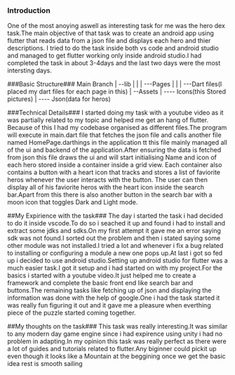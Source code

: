 ### Introduction ###
One of the most anoying aswell as interesting task for me was the hero dex task.The main objective of that task was to create an android app using flutter that reads data from a json file and displays each hero and thier descriptions.
I tried to do the task inside both vs code and android studio and managed to get flutter working only inside android studio.I had completed the task in about 3-4days and the last two days were the most intersting days.

###Basic Structure###
Main Branch
|
--lib
|  |
|  ---Pages
|      |
|      ---Dart files(I placed my dart files for each page in this)
|
--Assets
   |
   ---- Icons(this Stored pictures)
   |
   ---- Json(data for heros)


###Technical Details###
I started doing my task with a youtube video as it was partially related to my topic and helped me get an hang of flutter. Because of this I had my codebase organised as different files.The program will execute in main.dart file that fetches the json file and calls another file named HomePage.darthings in the application tt this file mainly managed all of the ui and backend of the application.After ensuring the data is fetched from json this file draws the ui and will start initialising Name and icon of each hero stored inside a container inside a grid view. Each container also contains a button with a heart icon that tracks and stores a list of faviorite heros whenever the user interacts with the button. The user can then display all of his faviorite heros with the heart icon inside the search bar.Apart from this there is also another button in the search bar with a moon icon that toggles Dark and Light mode.

##My Expirience with the task###
The day i started the task i had decided to do it inside vscode.To do so i seached it up and found i had to install and extract some jdks and sdks.On my first attempt it gave me an error saying sdk was not found.I sorted out the problem and then i stated saying some other module was not installed.I tried a lot and whenever i fix a bug related to installing or configuring a module a new one pops up.At last i got so fed up i decided to use android studio.Setting up android studio for flutter was a much easier task.I got it setup and i had started on with my project.For the basics i started with a youtube video.It just helped me to create a framework and complete the basic front end like search bar and buttons.The remaining tasks like fetching up of json and displaying the information was done with the help of google.One i had the task started it was really fun figuring it out and it gave me a pleasure when everthing piece of the puzzle started coming together.

##My thoughts on the task###
This task was really interesting.It was similar to any modern day game engine since i had expirence using unity i had no problem in adapting.In my opinion this task was really perfect as there were a lot of guides and tutorials related to flutter.Any biginner could pickit up even though it looks like a Mountain at the beggining once we get the basic idea rest is smooth sailing
